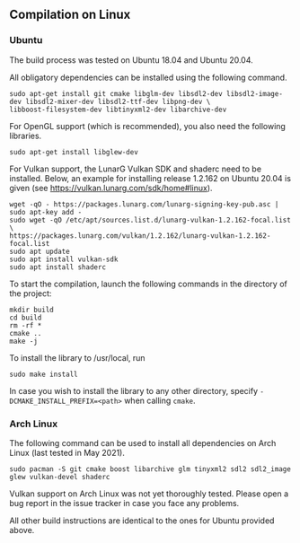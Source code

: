 ## Compilation on Linux

### Ubuntu

The build process was tested on Ubuntu 18.04 and Ubuntu 20.04.

All obligatory dependencies can be installed using the following command.

```
sudo apt-get install git cmake libglm-dev libsdl2-dev libsdl2-image-dev libsdl2-mixer-dev libsdl2-ttf-dev libpng-dev \
libboost-filesystem-dev libtinyxml2-dev libarchive-dev
```

For OpenGL support (which is recommended), you also need the following libraries.

```
sudo apt-get install libglew-dev
```

For Vulkan support, the LunarG Vulkan SDK and shaderc need to be installed. Below, an example for installing release
1.2.162 on Ubuntu 20.04 is given (see https://vulkan.lunarg.com/sdk/home#linux).

```
wget -qO - https://packages.lunarg.com/lunarg-signing-key-pub.asc | sudo apt-key add -
sudo wget -qO /etc/apt/sources.list.d/lunarg-vulkan-1.2.162-focal.list \
https://packages.lunarg.com/vulkan/1.2.162/lunarg-vulkan-1.2.162-focal.list
sudo apt update
sudo apt install vulkan-sdk
sudo apt install shaderc
```

To start the compilation, launch the following commands in the directory of the project:

```
mkdir build
cd build
rm -rf *
cmake ..
make -j
```

To install the library to /usr/local, run

```
sudo make install
```

In case you wish to install the library to any other directory, specify `-DCMAKE_INSTALL_PREFIX=<path>` when calling
`cmake`.


### Arch Linux

The following command can be used to install all dependencies on Arch Linux (last tested in May 2021).

```
sudo pacman -S git cmake boost libarchive glm tinyxml2 sdl2 sdl2_image glew vulkan-devel shaderc
```

Vulkan support on Arch Linux was not yet thoroughly tested. Please open a bug report in the issue tracker in case you
face any problems.

All other build instructions are identical to the ones for Ubuntu provided above.
